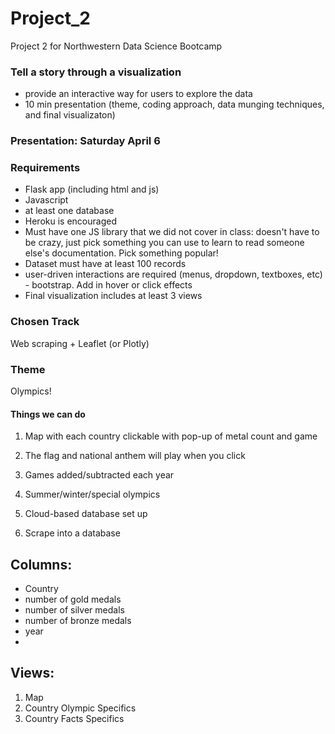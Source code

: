 # Project_2
Project 2 for Northwestern Data Science Bootcamp

### Tell a story through a visualization
- provide an interactive way for users to explore the data
- 10 min presentation (theme, coding approach, data munging techniques, and final visualizaton)

### Presentation: Saturday April 6

### Requirements
- Flask app (including html and js)
- Javascript
- at least one database
- Heroku is encouraged
- Must have one JS library that we did not cover in class: doesn't have to be crazy, just pick something you can use to learn to read someone else's documentation. Pick something popular!
- Dataset must have at least 100 records
- user-driven interactions are required (menus, dropdown, textboxes, etc) - bootstrap. Add in hover or click effects
- Final visualization includes at least 3 views

### Chosen Track
Web scraping + Leaflet (or Plotly)

### Theme
Olympics!

#### Things we can do
1. Map with each country clickable with pop-up of metal count and game
2. The flag and national anthem will play when you click
3. Games added/subtracted each year
4. Summer/winter/special olympics

1. Cloud-based database set up
2. Scrape into a database



## Columns: 
- Country
- number of gold medals
- number of silver medals
- number of bronze medals
- year
- 

## Views:
1. Map
2. Country Olympic Specifics
3. Country Facts Specifics

